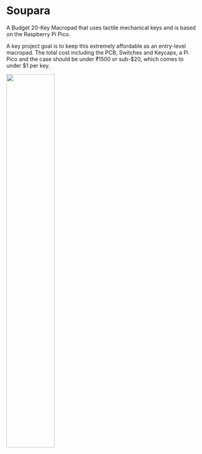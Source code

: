# Soupara

A Budget 20-Key Macropad that uses tactile mechanical keys and is based on the Raspberry Pi Pico.

A key project goal is to keep this extremely affordable as an entry-level macropad. The total cost including the PCB, Switches and Keycaps, a Pi Pico and the case should be under ₹1500 or sub-$20, which comes to under $1 per key.

<img src="https://user-images.githubusercontent.com/6374430/204461719-3cfda476-6221-4ccb-9f4b-15e10926f2fd.png" width=50% height=50%>
